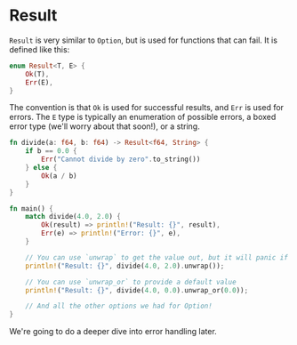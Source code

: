 # Result

`Result` is very similar to `Option`, but is used for functions that can fail. It is defined like this:

```rust
enum Result<T, E> {
    Ok(T),
    Err(E),
}
```

The convention is that `Ok` is used for successful results, and `Err` is used for errors. The `E` type is typically an enumeration of possible errors, a boxed error type (we'll worry about that soon!), or a string.

```rust
fn divide(a: f64, b: f64) -> Result<f64, String> {
    if b == 0.0 {
        Err("Cannot divide by zero".to_string())
    } else {
        Ok(a / b)
    }
}

fn main() {
    match divide(4.0, 2.0) {
        Ok(result) => println!("Result: {}", result),
        Err(e) => println!("Error: {}", e),
    }

    // You can use `unwrap` to get the value out, but it will panic if it's an error
    println!("Result: {}", divide(4.0, 2.0).unwrap());

    // You can use `unwrap_or` to provide a default value
    println!("Result: {}", divide(4.0, 0.0).unwrap_or(0.0));

    // And all the other options we had for Option!
}
```

We're going to do a deeper dive into error handling later.